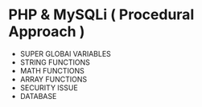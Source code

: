 # PHP & MySQLi ( Procedural Approach )

- SUPER GLOBAl VARIABLES
- STRING FUNCTIONS
- MATH FUNCTIONS
- ARRAY FUNCTIONS
- SECURITY ISSUE
- DATABASE
